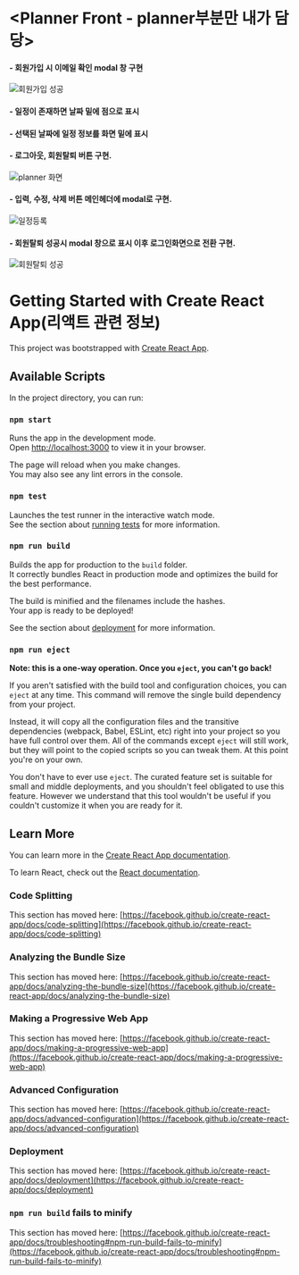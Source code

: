 # <Planner Front - planner부분만 내가 담당>
#### - 회원가입 시 이메일 확인 modal 창 구현
![회원가입 성공](https://github.com/kimbaekyu/Planner_front/assets/80037923/81f34e9b-d2b8-4ff8-9542-0c4997d9c6ed)

#### - 일정이 존재하면 날짜 밑에 점으로 표시
#### - 선택된 날짜에 일정 정보를 화면 밑에 표시
#### - 로그아웃, 회원탈퇴 버튼 구현.
![planner 화면](https://github.com/kimbaekyu/Planner_front/assets/80037923/13d5b471-ea7a-493e-8889-27d02bea0ad8)

#### - 입력, 수정, 삭제 버튼 메인헤더에 modal로 구현.
![일정등록](https://github.com/kimbaekyu/Planner_front/assets/80037923/102066c0-cbdd-43ac-b44d-351c86151924)

#### - 회원탈퇴 성공시 modal 창으로 표시 이후 로그인화면으로 전환 구현.
![회원탈퇴 성공](https://github.com/kimbaekyu/Planner_front/assets/80037923/d1b133e0-6fb3-4d70-bca1-bd411da12d07)




# Getting Started with Create React App(리액트 관련 정보)

This project was bootstrapped with [Create React App](https://github.com/facebook/create-react-app).

## Available Scripts

In the project directory, you can run:

### `npm start`

Runs the app in the development mode.\
Open [http://localhost:3000](http://localhost:3000) to view it in your browser.

The page will reload when you make changes.\
You may also see any lint errors in the console.

### `npm test`

Launches the test runner in the interactive watch mode.\
See the section about [running tests](https://facebook.github.io/create-react-app/docs/running-tests) for more information.

### `npm run build`

Builds the app for production to the `build` folder.\
It correctly bundles React in production mode and optimizes the build for the best performance.

The build is minified and the filenames include the hashes.\
Your app is ready to be deployed!

See the section about [deployment](https://facebook.github.io/create-react-app/docs/deployment) for more information.

### `npm run eject`

**Note: this is a one-way operation. Once you `eject`, you can't go back!**

If you aren't satisfied with the build tool and configuration choices, you can `eject` at any time. This command will remove the single build dependency from your project.

Instead, it will copy all the configuration files and the transitive dependencies (webpack, Babel, ESLint, etc) right into your project so you have full control over them. All of the commands except `eject` will still work, but they will point to the copied scripts so you can tweak them. At this point you're on your own.

You don't have to ever use `eject`. The curated feature set is suitable for small and middle deployments, and you shouldn't feel obligated to use this feature. However we understand that this tool wouldn't be useful if you couldn't customize it when you are ready for it.

## Learn More

You can learn more in the [Create React App documentation](https://facebook.github.io/create-react-app/docs/getting-started).

To learn React, check out the [React documentation](https://reactjs.org/).

### Code Splitting

This section has moved here: [https://facebook.github.io/create-react-app/docs/code-splitting](https://facebook.github.io/create-react-app/docs/code-splitting)

### Analyzing the Bundle Size

This section has moved here: [https://facebook.github.io/create-react-app/docs/analyzing-the-bundle-size](https://facebook.github.io/create-react-app/docs/analyzing-the-bundle-size)

### Making a Progressive Web App

This section has moved here: [https://facebook.github.io/create-react-app/docs/making-a-progressive-web-app](https://facebook.github.io/create-react-app/docs/making-a-progressive-web-app)

### Advanced Configuration

This section has moved here: [https://facebook.github.io/create-react-app/docs/advanced-configuration](https://facebook.github.io/create-react-app/docs/advanced-configuration)

### Deployment

This section has moved here: [https://facebook.github.io/create-react-app/docs/deployment](https://facebook.github.io/create-react-app/docs/deployment)

### `npm run build` fails to minify

This section has moved here: [https://facebook.github.io/create-react-app/docs/troubleshooting#npm-run-build-fails-to-minify](https://facebook.github.io/create-react-app/docs/troubleshooting#npm-run-build-fails-to-minify)
